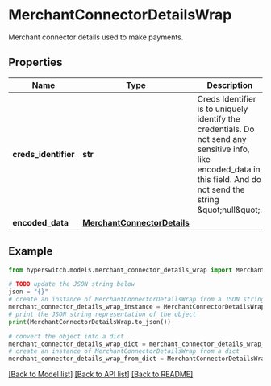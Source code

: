 # MerchantConnectorDetailsWrap

Merchant connector details used to make payments.

## Properties

Name | Type | Description | Notes
------------ | ------------- | ------------- | -------------
**creds_identifier** | **str** | Creds Identifier is to uniquely identify the credentials. Do not send any sensitive info, like encoded_data in this field. And do not send the string \&quot;null\&quot;. | 
**encoded_data** | [**MerchantConnectorDetails**](MerchantConnectorDetails.md) |  | [optional] 

## Example

```python
from hyperswitch.models.merchant_connector_details_wrap import MerchantConnectorDetailsWrap

# TODO update the JSON string below
json = "{}"
# create an instance of MerchantConnectorDetailsWrap from a JSON string
merchant_connector_details_wrap_instance = MerchantConnectorDetailsWrap.from_json(json)
# print the JSON string representation of the object
print(MerchantConnectorDetailsWrap.to_json())

# convert the object into a dict
merchant_connector_details_wrap_dict = merchant_connector_details_wrap_instance.to_dict()
# create an instance of MerchantConnectorDetailsWrap from a dict
merchant_connector_details_wrap_from_dict = MerchantConnectorDetailsWrap.from_dict(merchant_connector_details_wrap_dict)
```
[[Back to Model list]](../README.md#documentation-for-models) [[Back to API list]](../README.md#documentation-for-api-endpoints) [[Back to README]](../README.md)


